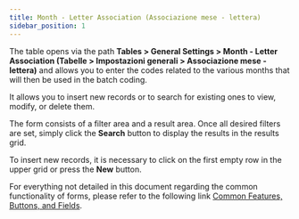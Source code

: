 ```yaml
---
title: Month - Letter Association (Associazione mese - lettera)
sidebar_position: 1
---
```


The table opens via the path **Tables > General Settings > Month - Letter Association (Tabelle > Impostazioni generali > Associazione mese - lettera)** and allows you to enter the codes related to the various months that will then be used in the batch coding.

It allows you to insert new records or to search for existing ones to view, modify, or delete them.

The form consists of a filter area and a result area. Once all desired filters are set, simply click the **Search** button to display the results in the results grid.

To insert new records, it is necessary to click on the first empty row in the upper grid or press the **New** button.

For everything not detailed in this document regarding the common functionality of forms, please refer to the following link [Common Features, Buttons, and Fields](/docs/guide/common).